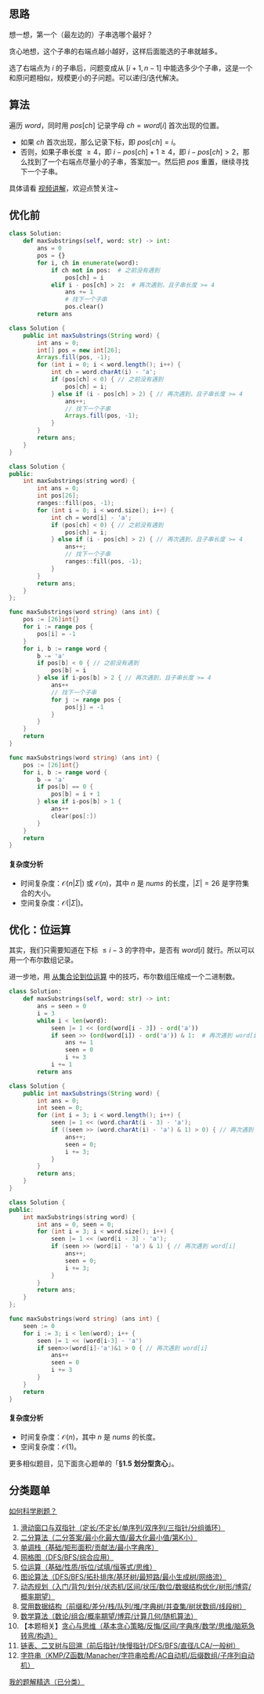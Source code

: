## 思路

想一想，第一个（最左边的）子串选哪个最好？

贪心地想，这个子串的右端点越小越好，这样后面能选的子串就越多。

选了右端点为 $i$ 的子串后，问题变成从 $[i+1,n-1]$ 中能选多少个子串，这是一个和原问题相似，规模更小的子问题。可以递归/迭代解决。

## 算法

遍历 $\textit{word}$，同时用 $\textit{pos}[\textit{ch}]$ 记录字母 $\textit{ch}=\textit{word}[i]$ 首次出现的位置。

- 如果 $\textit{ch}$ 首次出现，那么记录下标，即 $\textit{pos}[\textit{ch}] = i$。
- 否则，如果子串长度 $\ge 4$，即 $i-\textit{pos}[\textit{ch}]+1\ge 4$，即 $i-\textit{pos}[\textit{ch}] > 2$，那么找到了一个右端点尽量小的子串，答案加一。然后把 $\textit{pos}$ 重置，继续寻找下一个子串。

具体请看 [视频讲解](https://www.bilibili.com/video/BV1cqjgzdEPP/?t=9m12s)，欢迎点赞关注~

## 优化前

```py [sol-Python3]
class Solution:
    def maxSubstrings(self, word: str) -> int:
        ans = 0
        pos = {}
        for i, ch in enumerate(word):
            if ch not in pos:  # 之前没有遇到
                pos[ch] = i
            elif i - pos[ch] > 2:  # 再次遇到，且子串长度 >= 4
                ans += 1
                # 找下一个子串
                pos.clear()
        return ans
```

```java [sol-Java]
class Solution {
    public int maxSubstrings(String word) {
        int ans = 0;
        int[] pos = new int[26];
        Arrays.fill(pos, -1);
        for (int i = 0; i < word.length(); i++) {
            int ch = word.charAt(i) - 'a';
            if (pos[ch] < 0) { // 之前没有遇到
                pos[ch] = i;
            } else if (i - pos[ch] > 2) { // 再次遇到，且子串长度 >= 4
                ans++;
                // 找下一个子串
                Arrays.fill(pos, -1);
            }
        }
        return ans;
    }
}
```

```cpp [sol-C++]
class Solution {
public:
    int maxSubstrings(string word) {
        int ans = 0;
        int pos[26];
        ranges::fill(pos, -1);
        for (int i = 0; i < word.size(); i++) {
            int ch = word[i] - 'a';
            if (pos[ch] < 0) { // 之前没有遇到
                pos[ch] = i;
            } else if (i - pos[ch] > 2) { // 再次遇到，且子串长度 >= 4
                ans++;
                // 找下一个子串
                ranges::fill(pos, -1);
            }
        }
        return ans;
    }
};
```

```go [sol-Go 写法一]
func maxSubstrings(word string) (ans int) {
	pos := [26]int{}
	for i := range pos {
		pos[i] = -1
	}
	for i, b := range word {
		b -= 'a'
		if pos[b] < 0 { // 之前没有遇到
			pos[b] = i
		} else if i-pos[b] > 2 { // 再次遇到，且子串长度 >= 4
			ans++
			// 找下一个子串
			for j := range pos {
				pos[j] = -1
			}
		}
	}
	return
}
```

```go [sol-Go 写法二]
func maxSubstrings(word string) (ans int) {
	pos := [26]int{}
	for i, b := range word {
		b -= 'a'
		if pos[b] == 0 {
			pos[b] = i + 1
		} else if i-pos[b] > 1 {
			ans++
			clear(pos[:])
		}
	}
	return
}
```

#### 复杂度分析

- 时间复杂度：$\mathcal{O}(n|\Sigma|)$ 或 $\mathcal{O}(n)$，其中 $n$ 是 $\textit{nums}$ 的长度，$|\Sigma|=26$ 是字符集合的大小。
- 空间复杂度：$\mathcal{O}(|\Sigma|)$。

## 优化：位运算

其实，我们只需要知道在下标 $\le i-3$ 的字符中，是否有 $\textit{word}[i]$ 就行。所以可以用一个布尔数组记录。

进一步地，用 [从集合论到位运算](https://leetcode.cn/circle/discuss/CaOJ45/) 中的技巧，布尔数组压缩成一个二进制数。

```py [sol-Python3]
class Solution:
    def maxSubstrings(self, word: str) -> int:
        ans = seen = 0
        i = 3
        while i < len(word):
            seen |= 1 << (ord(word[i - 3]) - ord('a'))
            if seen >> (ord(word[i]) - ord('a')) & 1:  # 再次遇到 word[i]
                ans += 1
                seen = 0
                i += 3
            i += 1
        return ans  
```

```java [sol-Java]
class Solution {
    public int maxSubstrings(String word) {
        int ans = 0;
        int seen = 0;
        for (int i = 3; i < word.length(); i++) {
            seen |= 1 << (word.charAt(i - 3) - 'a');
            if ((seen >> (word.charAt(i) - 'a') & 1) > 0) { // 再次遇到 word[i]
                ans++;
                seen = 0;
                i += 3;
            }
        }
        return ans;
    }
}
```

```cpp [sol-C++]
class Solution {
public:
    int maxSubstrings(string word) {
        int ans = 0, seen = 0;
        for (int i = 3; i < word.size(); i++) {
            seen |= 1 << (word[i - 3] - 'a');
            if (seen >> (word[i] - 'a') & 1) { // 再次遇到 word[i]
                ans++;
                seen = 0;
                i += 3;
            }
        }
        return ans;
    }
};
```

```go [sol-Go]
func maxSubstrings(word string) (ans int) {
	seen := 0
	for i := 3; i < len(word); i++ {
		seen |= 1 << (word[i-3] - 'a')
		if seen>>(word[i]-'a')&1 > 0 { // 再次遇到 word[i]
			ans++
			seen = 0
			i += 3
		}
	}
	return
}
```

#### 复杂度分析

- 时间复杂度：$\mathcal{O}(n)$，其中 $n$ 是 $\textit{nums}$ 的长度。
- 空间复杂度：$\mathcal{O}(1)$。

更多相似题目，见下面贪心题单的「**§1.5 划分型贪心**」。

## 分类题单

[如何科学刷题？](https://leetcode.cn/circle/discuss/RvFUtj/)

1. [滑动窗口与双指针（定长/不定长/单序列/双序列/三指针/分组循环）](https://leetcode.cn/circle/discuss/0viNMK/)
2. [二分算法（二分答案/最小化最大值/最大化最小值/第K小）](https://leetcode.cn/circle/discuss/SqopEo/)
3. [单调栈（基础/矩形面积/贡献法/最小字典序）](https://leetcode.cn/circle/discuss/9oZFK9/)
4. [网格图（DFS/BFS/综合应用）](https://leetcode.cn/circle/discuss/YiXPXW/)
5. [位运算（基础/性质/拆位/试填/恒等式/思维）](https://leetcode.cn/circle/discuss/dHn9Vk/)
6. [图论算法（DFS/BFS/拓扑排序/基环树/最短路/最小生成树/网络流）](https://leetcode.cn/circle/discuss/01LUak/)
7. [动态规划（入门/背包/划分/状态机/区间/状压/数位/数据结构优化/树形/博弈/概率期望）](https://leetcode.cn/circle/discuss/tXLS3i/)
8. [常用数据结构（前缀和/差分/栈/队列/堆/字典树/并查集/树状数组/线段树）](https://leetcode.cn/circle/discuss/mOr1u6/)
9. [数学算法（数论/组合/概率期望/博弈/计算几何/随机算法）](https://leetcode.cn/circle/discuss/IYT3ss/)
10. 【本题相关】[贪心与思维（基本贪心策略/反悔/区间/字典序/数学/思维/脑筋急转弯/构造）](https://leetcode.cn/circle/discuss/g6KTKL/)
11. [链表、二叉树与回溯（前后指针/快慢指针/DFS/BFS/直径/LCA/一般树）](https://leetcode.cn/circle/discuss/K0n2gO/)
12. [字符串（KMP/Z函数/Manacher/字符串哈希/AC自动机/后缀数组/子序列自动机）](https://leetcode.cn/circle/discuss/SJFwQI/)

[我的题解精选（已分类）](https://github.com/EndlessCheng/codeforces-go/blob/master/leetcode/SOLUTIONS.md)
